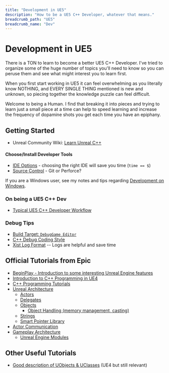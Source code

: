 ```yaml
---
title: "Development in UE5"
description: "How to be a UE5 C++ Developer, whatever that means."
breadcrumb_path: "UE5"
breadcrumb_name: "Dev"
---
```


# Development in UE5

There is a TON to learn to become a better UE5 C++ Developer.  I've tried to organize some of
the huge number of topics you'll need to know so you can peruse them and see what might
interest you to learn first.

When you first start working in UE5 it can feel overwhelming as you literally know NOTHING,
and EVERY SINGLE THING mentioned is new and unknown, so piecing together the knowledge
puzzle can feel difficult.

Welcome to being a Human.  I find that breaking it into pieces and trying to learn just a
small piece at a time can help to speed learning and increase the frequency of dopamine shots you get
each time you have an epiphany.


## Getting Started

- Unreal Community Wiki: [Learn Unreal C++](https://unrealcommunity.wiki/unreal-cpp-d702003t)


#### Choose/Install Developer Tools

- [IDE Options](./IDE) - choosing the right IDE will save you time (`time == $`)
- [Source Control](./Source-Control) - Git or Perforce?

If you are a Windows user, see my notes and tips regarding
[Development on Windows](/Windows/).


### On being a UE5 C++ Dev

- [Typical UE5 C++ Developer Workflow](./Workflow)


### Debug Tips

- [Build Target: `DebugGame Editor`](./DebuggingTips#BuildTarget_DebugGame_Editor)
- [C++ Debug Coding Style](./DebuggingTips#CppCodingStyleDebugging)
- [Xist Log Format](./DebuggingTips#XistLogFormat) -- Logs are helpful and save time


## Official Tutorials from Epic

- [BeginPlay - Introduction to some interesting Unreal Engine features](https://dev.epicgames.com/community/learning/paths/0w/unreal-engine-beginplay)
- [Introduction to C++ Programming in UE4](https://docs.unrealengine.com/4.27/en-US/ProgrammingAndScripting/ProgrammingWithCPP/IntroductionToCPP/)
- [C++ Programming Tutorials](https://docs.unrealengine.com/4.27/en-US/ProgrammingAndScripting/ProgrammingWithCPP/CPPTutorials/)
- [Unreal Architecture](https://docs.unrealengine.com/4.27/en-US/ProgrammingAndScripting/ProgrammingWithCPP/UnrealArchitecture/)
  - [Actors](https://docs.unrealengine.com/4.27/en-US/ProgrammingAndScripting/ProgrammingWithCPP/UnrealArchitecture/Actors/)
  - [Delegates](https://docs.unrealengine.com/4.27/en-US/ProgrammingAndScripting/ProgrammingWithCPP/UnrealArchitecture/Delegates/)
  - [Objects](https://docs.unrealengine.com/4.27/en-US/ProgrammingAndScripting/ProgrammingWithCPP/UnrealArchitecture/Objects/)
      - [Object Handling (memory management, casting)](https://docs.unrealengine.com/4.27/en-US/ProgrammingAndScripting/ProgrammingWithCPP/UnrealArchitecture/Objects/Optimizations/)
  - [Strings](https://docs.unrealengine.com/4.27/en-US/ProgrammingAndScripting/ProgrammingWithCPP/UnrealArchitecture/StringHandling/)
  - [Smart Pointer Library](https://docs.unrealengine.com/4.27/en-US/ProgrammingAndScripting/ProgrammingWithCPP/UnrealArchitecture/SmartPointerLibrary/)
- [Actor Communication](https://docs.unrealengine.com/4.27/en-US/ProgrammingAndScripting/ActorCommunication/)
- [Gameplay Architecture](https://docs.unrealengine.com/5.0/en-US/programming-with-cpp-in-unreal-engine/)
  - [Unreal Engine Modules](https://docs.unrealengine.com/4.27/en-US/ProgrammingAndScripting/ProgrammingWithCPP/Modules/)


## Other Useful Tutorials

- [Good description of UObjects & UClasses](https://1danielcoelho.github.io/unreal-engine-basics-base-classes/)
  (UE4 but still relevant)
